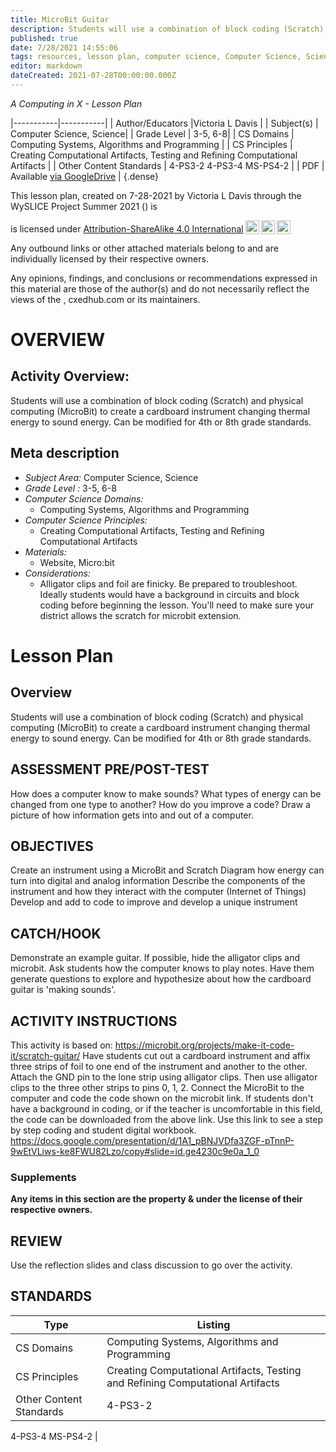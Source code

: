 ```yaml
---
title: MicroBit Guitar
description: Students will use a combination of block coding (Scratch) and physical computing (MicroBit) to create a cardboard instrument changing thermal energy to sound energy. Can be modified for 4th or 8th grade standards.
published: true
date: 7/28/2021 14:55:06
tags: resources, lesson plan, computer science, Computer Science, Science 
editor: markdown
dateCreated: 2021-07-28T00:00:00.000Z
---
```

*A Computing in X - Lesson Plan*

|-----------|-----------|
| Author/Educators |Victoria L Davis |
| Subject(s) | Computer Science, Science|
| Grade Level | 3-5, 6-8|
| CS Domains | Computing Systems, Algorithms and Programming |
| CS Principles | Creating Computational Artifacts, Testing and Refining Computational Artifacts |
| Other Content Standards | 4-PS3-2
4-PS3-4
MS-PS4-2 | 
| PDF | Available [via GoogleDrive]() |
{.dense}






This lesson plan, created on 7-28-2021 by Victoria L Davis through the  WySLICE Project Summer 2021 () is  <p xmlns:cc="http://creativecommons.org/ns#" >  is licensed under <a href="http://creativecommons.org/licenses/by-sa/4.0/?ref=chooser-v1" target="_blank" rel="license noopener noreferrer" style="display:inline-block;">Attribution-ShareAlike 4.0 International<img style="height:22px!important;margin-left:3px;vertical-align:text-bottom;" src="https://mirrors.creativecommons.org/presskit/icons/cc.svg?ref=chooser-v1"><img style="height:22px!important;margin-left:3px;vertical-align:text-bottom;" src="https://mirrors.creativecommons.org/presskit/icons/by.svg?ref=chooser-v1"><img style="height:22px!important;margin-left:3px;vertical-align:text-bottom;" src="https://mirrors.creativecommons.org/presskit/icons/sa.svg?ref=chooser-v1"></a></p>


Any outbound links or other attached materials belong to and are individually licensed by their respective owners. 


Any opinions, findings, and conclusions or recommendations expressed in this material are those of the author(s) and do not necessarily reflect the views of the , cxedhub.com or its maintainers.


# OVERVIEW
## Activity Overview:  
Students will use a combination of block coding (Scratch) and physical computing (MicroBit) to create a cardboard instrument changing thermal energy to sound energy. Can be modified for 4th or 8th grade standards.
## Meta description
+ *Subject Area:* Computer Science, Science 
+ *Grade Level :* 3-5, 6-8 
+ *Computer Science Domains:*
   + Computing Systems, Algorithms and Programming
+ *Computer Science Principles:*
   + Creating Computational Artifacts, Testing and Refining Computational Artifacts
+ *Materials:* 
   + Website, Micro:bit
+ *Considerations:*
   + Alligator clips and foil are finicky. Be prepared to troubleshoot. Ideally students would have a background in circuits and block coding before beginning the lesson. You'll need to make sure your district allows the scratch for microbit extension.


# Lesson Plan
## Overview
Students will use a combination of block coding (Scratch) and physical computing (MicroBit) to create a cardboard instrument changing thermal energy to sound energy. Can be modified for 4th or 8th grade standards.
## ASSESSMENT PRE/POST-TEST
How does a computer know to make sounds?
What types of energy can be changed from one type to another?
How do you improve a code?
Draw a picture of how information gets into and out of a computer.
## OBJECTIVES
Create an instrument using a MicroBit and Scratch
Diagram how energy can turn into digital and analog information
Describe the components of the instrument and how they interact with the computer (Internet of Things)
Develop and add to code to improve and develop a unique instrument


## CATCH/HOOK
Demonstrate an example guitar. If possible, hide the alligator clips and microbit. Ask students how the computer knows to play notes. Have them generate questions to explore and hypothesize about how the cardboard guitar is 'making sounds'.


## ACTIVITY INSTRUCTIONS
This activity is based on: https://microbit.org/projects/make-it-code-it/scratch-guitar/
Have students cut out a cardboard instrument and affix three strips of foil to one end of the instrument and another to the other.   Attach the GND pin to the lone strip using alligator clips. Then use alligator clips to the three other strips to pins 0, 1, 2. Connect the MicroBit to the computer and code the code shown on the microbit link. If students don't have a background in coding, or if the teacher is uncomfortable in this field, the code can be downloaded from the above link. 
Use this link to see a step by step coding and student digital workbook.
https://docs.google.com/presentation/d/1A1_pBNJVDfa3ZGF-pTnnP-9wEtVLiws-ke8FWU82Lzo/copy#slide=id.ge4230c9e0a_1_0


### Supplements
**Any items in this section are the property & under the license of their respective owners.**






## REVIEW
Use the reflection slides and class discussion to go over the activity.
## STANDARDS        
| Type | Listing | 
|-----------|-----------|
| CS Domains  | Computing Systems, Algorithms and Programming|
| CS Principles   | Creating Computational Artifacts, Testing and Refining Computational Artifacts|
| Other Content Standards | 4-PS3-2
4-PS3-4
MS-PS4-2  |